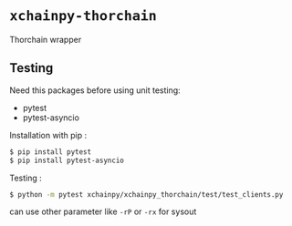 # `xchainpy-thorchain`

Thorchain wrapper

## Testing

Need this packages before using unit testing:
- pytest
- pytest-asyncio

Installation with pip :

```bash
$ pip install pytest
$ pip install pytest-asyncio
```

Testing :

```bash
$ python -m pytest xchainpy/xchainpy_thorchain/test/test_clients.py
```

can use other parameter like `-rP` or `-rx` for sysout